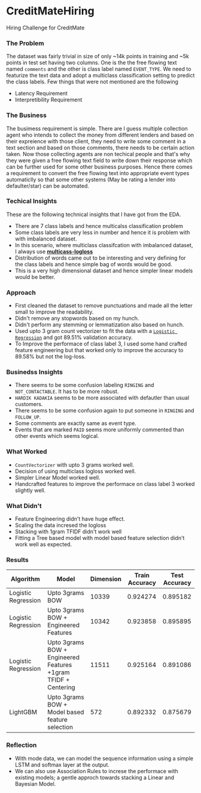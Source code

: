 # CreditMateHiring
Hiring Challenge for CreditMate

### The Problem

The dataset was fairly trivial in size of only ~14k points in training and ~5k points in test set having two columns. One is the the free flowing text named `comments` and the other is class label named `EVENT_TYPE`. We need to featurize the text data and adopt a multiclass classification setting to predict the class labels. Few things that were not mentioned are the following
	
- Latency Requirement
- Interpretibility Requirement

### The Business

The busimess requirement is simple. There are I guess multiple collection agent who intends to collect the money from different lenders and based on their expreience with those client, they need to write some comment in a text section and based on those comments, there needs to be certain action taken. Now those collecting agents are non techical people and that's why they were given a free flowing text field to write down their response which can be further used for some other business purposes. Hence there comes a requirement to convert the free flowing text into appropriate event types automaticlly so that some other systems (May be rating a lender into defaulter/star) can be automated.

### Techical Insights

These are the following technical insights that I have got from the EDA.

- There are 7 class labels and hence multicalss classification problem
- Some class labels are very less in number and hence it is problem with with imbalanced dataset.
- In this scenario, where multiclass classifcation with imbalanced dataset, I always use [**multicass-logloss**](http://wiki.fast.ai/index.php/Log_Loss)
- Distribution of words came out to be interesting and very defining for the class labels and hence simple bag of words would be good.
- This is a very high dimensional dataset and hence simpler linear models would be better.

### Approach

- First cleaned the dataset to remove punctuations and made all the letter small to improve the readability.
- Didn't remove any stopwords based on my hunch.
- Didn't perform any stemming or lemmatization also based on hunch.
- Used upto 3 gram count vectorizer to fit the data with a [`Logistic Regression`](https://en.wikipedia.org/wiki/Logistic_regression) and got 89.51% validation accuracy.
- To Improve the performace of class label 3, I used some hand crafted feature engineering but that worked only to improve the accuracy to 89.58% but not the log-loss.

### Businedss Insights

- There seems to be some confusion labeling `RINGING` and `NOT_CONTACTABLE`. It has to be more robust.
- `HARDIK KADAKIA` seems to be more associated with defautler than usual customers.
- There seems to be some confusion again to put someone in `RINGING` and `FOLLOW_UP`.
- Some comments are exactly same as event type.
- Events that are marked `PAID` seems more uniformly commented than other events which seems logical.

### What Worked

- `CountVectorizer` with upto 3 grams worked well.
- Decision of using multiclass logloss worked well.
- Simpler Linear Model worked well.
- Handcrafted features to improve the performace on class label 3 worked slightly well.

### What Didn't
- Feature Engineering didn't have huge effect.
- Scaling the data incresed the logloss
- Stacking with 1gram TFIDF didn't work well
- Fitting a Tree based model with model based feature selection didn't work well as expected.

### Results

| Algorithm           | Model                                                           | Dimension | Train Accuracy | Test Accuracy |
|---------------------|-----------------------------------------------------------------|-----------|----------------|---------------|
| Logistic Regression | Upto 3grams BOW                                                 | 10339     | 0.924274       | 0.895182      |
| Logistic Regression | Upto 3grams BOW + Engineered Features                           | 10342     | 0.923858       | 0.895895      |
| Logistic Regression | Upto 3grams BOW + Engineered Features +1gram TFIDF + Centering  | 11511     | 0.925164       | 0.891086      |
| LightGBM            | Upto 3grams BOW + Model based feature selection                 | 572       | 0.892332       | 0.875679      |

### Reflection

- With mode data, we can model the sequence information using a simple LSTM and softmax layer at the output.
- We can also use Association Rules to increse the performace with existing models; a gentle approch towards stacking a Linear and Bayesian Model.